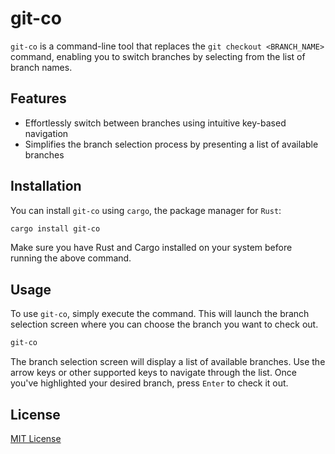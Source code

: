 # git-co

`git-co` is a command-line tool that replaces the `git checkout <BRANCH_NAME>` command, enabling you to switch branches by selecting from the list of branch names.

## Features

- Effortlessly switch between branches using intuitive key-based navigation
- Simplifies the branch selection process by presenting a list of available branches

## Installation

You can install `git-co` using `cargo`, the package manager for `Rust`:

```sh
cargo install git-co
```

Make sure you have Rust and Cargo installed on your system before running the above command.

## Usage

To use `git-co`, simply execute the command. This will launch the branch selection screen where you can choose the branch you want to check out.

```sh
git-co
```

The branch selection screen will display a list of available branches. Use the arrow keys or other supported keys to navigate through the list. Once you've highlighted your desired branch, press `Enter` to check it out.

## License

[MIT License](https://github.com/ot07/git-co/blob/main/LICENSE)

